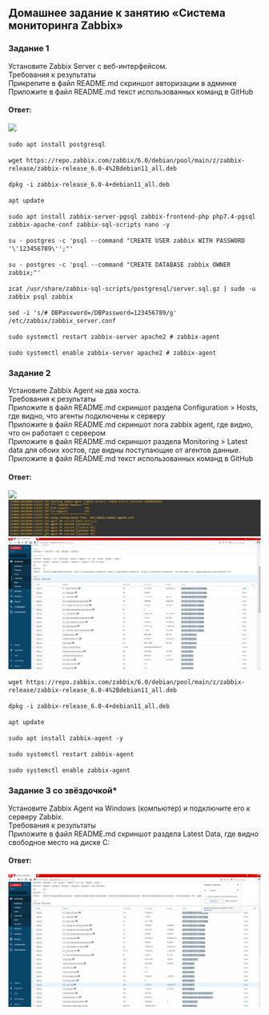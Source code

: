 ## Домашнее задание к занятию «Система мониторинга Zabbix»  

### Задание 1  
Установите Zabbix Server с веб-интерфейсом.  
Требования к результаты  
Прикрепите в файл README.md скриншот авторизации в админке  
Приложите в файл README.md текст использованных команд в GitHub  

#### Ответ:    
![](https://github.com/networksuperman/netology_dev_ops/blob/main/SLINA-19/IT%20System%20and%20OS%20Linux/img/9-02-1-1.png)
```
sudo apt install postgresql  

wget https://repo.zabbix.com/zabbix/6.0/debian/pool/main/z/zabbix-release/zabbix-release_6.0-4%2Bdebian11_all.deb  

dpkg -i zabbix-release_6.0-4+debian11_all.deb  

apt update  

sudo apt install zabbix-server-pgsql zabbix-frontend-php php7.4-pgsql zabbix-apache-conf zabbix-sql-scripts nano -y  

su - postgres -c 'psql --command "CREATE USER zabbix WITH PASSWORD '\'123456789\'';"'  

su - postgres -c 'psql --command "CREATE DATABASE zabbix OWNER zabbix;"'  

zcat /usr/share/zabbix-sql-scripts/postgresql/server.sql.gz | sudo -u zabbix psql zabbix  

sed -i 's/# DBPassword=/DBPassword=123456789/g' /etc/zabbix/zabbix_server.conf  

sudo systemctl restart zabbix-server apache2 # zabbix-agent  

sudo systemctl enable zabbix-server apache2 # zabbix-agent  
```

### Задание 2  
Установите Zabbix Agent на два хоста.  
Требования к результаты  
Приложите в файл README.md скриншот раздела Configuration > Hosts, где видно, что агенты подключены к серверу  
Приложите в файл README.md скриншот лога zabbix agent, где видно, что он работает с сервером  
Приложите в файл README.md скриншот раздела Monitoring > Latest data для обоих хостов, где видны поступающие от агентов данные.  
Приложите в файл README.md текст использованных команд в GitHub  

#### Ответ:    
![](https://github.com/networksuperman/netology_dev_ops/blob/main/SLINA-19/IT%20System%20and%20OS%20Linux/img/9-02-2-1.png)
![](https://github.com/networksuperman/netology_dev_ops/blob/main/SLINA-19/IT%20System%20and%20OS%20Linux/img/9-02-2-2.jpg)
![](https://github.com/networksuperman/netology_dev_ops/blob/main/SLINA-19/IT%20System%20and%20OS%20Linux/img/9-02-2-3.jpg)

```
wget https://repo.zabbix.com/zabbix/6.0/debian/pool/main/z/zabbix-release/zabbix-release_6.0-4%2Bdebian11_all.deb

dpkg -i zabbix-release_6.0-4+debian11_all.deb

apt update

sudo apt install zabbix-agent -y

sudo systemctl restart zabbix-agent

sudo systemctl enable zabbix-agent
```

### Задание 3 со звёздочкой*  
Установите Zabbix Agent на Windows (компьютер) и подключите его к серверу Zabbix.  
Требования к результаты  
Приложите в файл README.md скриншот раздела Latest Data, где видно свободное место на диске C:  

#### Ответ:    
![](https://github.com/networksuperman/netology_dev_ops/blob/main/SLINA-19/IT%20System%20and%20OS%20Linux/img/9-02-3-1.jpg)
